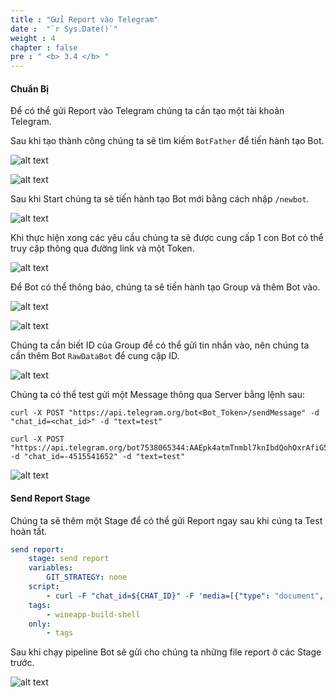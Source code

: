 ```yaml
---
title : "Gửi Report vào Telegram"
date :  "`r Sys.Date()`" 
weight : 4 
chapter : false
pre : " <b> 3.4 </b> "
---
```


#### Chuẩn Bị

Để có thể gửi Report vào Telegram chúng ta cần tạo một tài khoản Telegram.

Sau khi tạo thành công chúng ta sẽ tìm kiếm `BotFather` để tiến hành tạo Bot.

![alt text](/images/3-pipeline/3.4-send-report/3-4-1.png)

![alt text](/images/3-pipeline/3.4-send-report/3-4-2.png)

Sau khi Start chúng ta sẽ tiến hành tạo Bot mới bằng cách nhập `/newbot`.

![alt text](/images/3-pipeline/3.4-send-report/3-4-3.png)

Khi thực hiện xong các yêu cầu chúng ta sẽ được cung cấp 1 con Bot có thể truy cập thông qua đường link và một Token.

![alt text](/images/3-pipeline/3.4-send-report/3-4-4.png)

Để Bot có thể thông báo, chúng ta sẽ tiến hành tạo Group và thêm Bot vào.

![alt text](/images/3-pipeline/3.4-send-report/3-4-5.png)

![alt text](/images/3-pipeline/3.4-send-report/3-4-6.png)

Chúng ta cần biết ID của Group để có thể gửi tin nhắn vào, nên chúng ta cần thêm Bot `RawDataBot` để cung cập ID.

![alt text](/images/3-pipeline/3.4-send-report/3-4-7.png)

Chúng ta có thể test gửi một Message thông qua Server bằng lệnh sau:
```
curl -X POST "https://api.telegram.org/bot<Bot_Token>/sendMessage" -d "chat_id=<chat_id>" -d "text=test"
```

```
curl -X POST "https://api.telegram.org/bot7538065344:AAEpk4atmTnmbl7knIbdQohOxrAfiG5tKi4/sendMessage" -d "chat_id=-4515541652" -d "text=test"
```

![alt text](/images/3-pipeline/3.4-send-report/3-4-8.png)

#### Send Report Stage

Chúng ta sẽ thêm một Stage để có thể gửi Report ngay sau khi cúng ta Test hoàn tất.

```yml
send report:
    stage: send report
    variables:
        GIT_STRATEGY: none
    script:
        - curl -F "chat_id=${CHAT_ID}" -F 'media=[{"type": "document", "media": "attach://file1"}, {"type": "document", "media": "attach://file2"}, {"type": "document", "media": "attach://file3"}, {"type": "document", "media": "attach://file4"}]' -F "file1=@$(pwd)/${CODECLIMATE_REPORT}" -F "file2=@$(pwd)/${SNYKSCAN_REPORT}" -F "file3=@$(pwd)/${TRIVY_IMAGE_REPORT}" -F "file4=@$(pwd)/${ARACHNI_WEBSITE_REPORT}" "https://api.telegram.org/bot${TOKEN}/sendMediaGroup"
    tags:
        - wineapp-build-shell
    only:
        - tags
```

Sau khi chạy pipeline Bot sẽ gửi cho chúng ta những file report ở các Stage trước.

![alt text](/images/3-pipeline/3.4-send-report/3-4-9.png)



